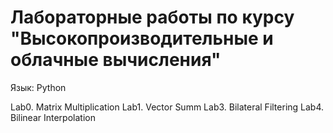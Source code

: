 # Лабораторные работы по курсу "Высокопроизводительные и облачные вычисления"
Язык: Python

Lab0. Matrix Multiplication
Lab1. Vector Summ
Lab3. Bilateral Filtering
Lab4. Bilinear Interpolation
